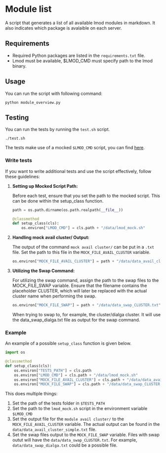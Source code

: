 # Module list
A script that generates a list of all available lmod modules in markdown.
It also indicates which package is avalaible on each server. 

## Requirements
- Required Python packages are listed in the `requirements.txt`  file.
- Lmod must be available, $LMOD_CMD must specify path to the lmod binary.

## Usage
You can run the script with following command:

```shell
python module_overview.py
```

## Testing
You can run the tests by running the `test.sh` script.
```shell
./test.sh
```

The tests make use of a mocked `$LMOD_CMD` script, you can find [here](tests/data/lmod_mock.sh).

### Write tests
If you want to write additional tests and use the script effectively, follow these guidelines:

1. **Setting up Mocked Script Path:**

   Before each test, ensure that you set the path to the mocked script. 
   This can be done within the setup_class function.
   ```python
   path = os.path.dirname(os.path.realpath(__file__))
   
   @classmethod
   def setup_class(cls):
       os.environ["LMOD_CMD"] = cls.path + "/data/lmod_mock.sh"
   ```

2. **Handling mock avail cluster/ Output:**

   The output of the command `mock avail cluster/` can be put in a `.txt` file. 
   Set the path to this file in the `MOCK_FILE_AVAIL_CLUSTER` variable.
   ```python
   os.environ["MOCK_FILE_AVAIL_CLUSTER"] = path + "/data/data_avail_cluster_simple.txt"
   ```
   
3. **Utilizing the Swap Command:**

   For utilizing the swap command, assign the path to the swap files to the MOCK_FILE_SWAP variable. 
   Ensure that the filename contains the placeholder CLUSTER, 
   which will later be replaced with the actual cluster name when performing the swap.

   ```python
   os.environ["MOCK_FILE_SWAP"] = path + "/data/data_swap_CLUSTER.txt"
   ```
   When trying to swap to, for example, the cluster/dialga cluster.
   It will use the data_swap_dialga.txt file as output for the swap command.
   
### Example 
An example of a possible `setup_class` function is given below.
```python
import os

@classmethod
def setup_class(cls):
    os.environ["TESTS_PATH"] = cls.path
    os.environ["LMOD_CMD"] = cls.path + "/data/lmod_mock.sh"
    os.environ["MOCK_FILE_AVAIL_CLUSTER"] = cls.path + "/data/data_avail_cluster_simple.txt"
    os.environ["MOCK_FILE_SWAP"] = cls.path + "/data/data_swap_CLUSTER.txt"
```

This does multiple things:
1. Set the path of the tests folder in `$TESTS_PATH`
2. Set the path to the `lmod_mock.sh` script in the environment variable `$LMOD_CMD`
3. Set the output file for the `module avail cluster/` to the `MOCK_FILE_AVAIL_CLUSTER` variable.
   The actual output can be found in the `data/data_avail_cluster_simple.txt` file.
4. Set the swap files output to the `MOCK_FILE_SWAP` variable.
   Files with swap outut will have the `data/data_swap_CLUSTER.txt`.
   For example, `data/data_swap_dialga.txt` could be a possible file.